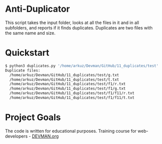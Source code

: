 # Anti-Duplicator

This script takes the input folder, looks at all the files in it and in all subfolders, and reports if it finds duplicates. Duplicates are two files with the same name and size.

# Quickstart

```bash
$ python3 duplicates.py '/home/arkuz/Devman/GitHub/11_duplicates/test'
Duplicate files:
  /home/arkuz/Devman/GitHub/11_duplicates/test/g.txt
  /home/arkuz/Devman/GitHub/11_duplicates/test/t.txt
  /home/arkuz/Devman/GitHub/11_duplicates/test/f1/r.txt
  /home/arkuz/Devman/GitHub/11_duplicates/test/f1/g.txt
  /home/arkuz/Devman/GitHub/11_duplicates/test/f1/f11/r.txt
  /home/arkuz/Devman/GitHub/11_duplicates/test/f1/f11/t.txt
```

# Project Goals

The code is written for educational purposes. Training course for web-developers - [DEVMAN.org](https://devman.org)
